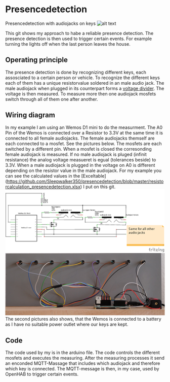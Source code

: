 # Presencedetection
Presencedetection with audiojacks on keys
![alt text](https://github.com/Sleepwalker350/presencedetection/blob/master/Presencedetection_front.png)

This git shows my approach to habe a reliable presence detection. The presence detection is then used to trigger certain events. For example turning the lights off when the last person leaves the house.

## Operating principle
The presence detection is done by recognizing different keys, each assosciated to a certain person or vehicle. To recognize the different keys each of them has a unique resistorvalue soldered in an male audio jack. The male audiojack when plugged in its counterpart forms a [voltage divider](https://en.wikipedia.org/wiki/Voltage_divider). The voltage is then measured. To measure more then one audiojack mosfets switch through all of them one after another.

## Wiring diagram
In my example I am using an Wemos D1 mini to do the measurment. The A0 Pin of the Wemos is connected over a Resistor to 3.3V at the same time it is connected to all female audiojacks. The female audiojacks themself are each connected to a mosfet. See the pictures below. The mosfets are each switched by a different pin. When a mosfet is closed the corresonding female audiojack is measured. If no male audiojack is pluged (infinit resistance) the analog voltage measueret is egual (tolerances beside) to 3.3V. When a male audiojack is plugged in the voltage on A0 is different depending on the resistor value in the male audiojack. For my example you can see the calculated values in the [Exceltable] (https://github.com/Sleepwalker350/presencedetection/blob/master/resistorcalculation_presencedetection.xlsx) I put on this git.
![alt text](https://github.com/Sleepwalker350/presencedetection/blob/master/presencedetection_shematics.png)
![alt text](https://github.com/Sleepwalker350/presencedetection/blob/master/Presencedetection%20Back.jpeg)
The second pictures also shows, that the Wemos is connected to a battery as I have no suitable power outlet where our keys are kept.

## Code
The code used by my is in the arduino file. The code controls the different mosfets and executes the measuring. After the measuring processes it send an enconded MQTT-Massage that includes which audiojack and therefore which key is connected. The MQTT-message is then, in my case, used by OpenHAB to trigger certain events.
